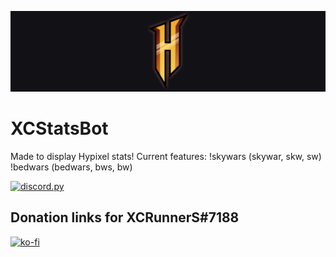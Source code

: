 ![stop sign](https://github.com/XCRunnerS/XCStatsBotPrototype/blob/main/hypixelspashv2layered.png?raw=true)

# XCStatsBot

Made to display Hypixel stats!
Current features:
!skywars (skywar, skw, sw)
!bedwars (bedwars, bws, bw)


[![discord.py](https://img.shields.io/badge/discord-py-blue.svg)](https://github.com/Rapptz/discord.py)
## Donation links for XCRunnerS#7188
[![ko-fi](https://www.vectorlogo.zone/logos/ko-fi/ko-fi-ar21.svg)](https://ko-fi.com/xcrunners)

<!--
## Donation links for ice (and me to remember links lmao)
[![ko-fi](https://www.vectorlogo.zone/logos/ko-fi/ko-fi-ar21.svg)](https://ko-fi.com/wonderpants)
[![patreon](https://www.vectorlogo.zone/logos/patreon/patreon-ar21.svg)](https://www.patreon.com/join/Wonderpants?)
[![patreon](https://www.vectorlogo.zone/logos/paypal/paypal-ar21.svg)](https://www.paypal.me/HypixelUnofficialBot)
-->
